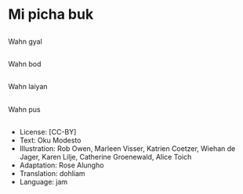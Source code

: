 # Mi picha buk

##
Wahn gyal

##
Wahn bod

##
Wahn laiyan

##
Wahn pus

##
* License: [CC-BY]
* Text: Oku Modesto
* Illustration: Rob Owen, Marleen Visser, Katrien Coetzer, Wiehan de Jager, Karen Lilje, Catherine Groenewald, Alice Toich
* Adaptation: Rose Alungho
* Translation: dohliam
* Language: jam
